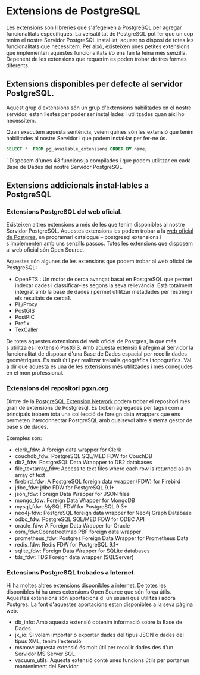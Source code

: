 # Extensions de PostgreSQL

Les extensions són llibreries que s'afegeixen a PostgreSQL per agregar funcionalitats especifiques. La versatilitat de PostgreSQL pot fer que un cop tenim el nostre Servidor PostgreSQL instal·lat, aquest no disposi de totes les funcionalitats que necessitem. Per això, existeixen unes petites extensions que implementen aquestes funcionalitats i/o ens fan la feina més senzilla. Depenent de les extensions que requerim es poden trobar de tres formes diferents.

## Extensions disponibles per defecte al servidor PostgreSQL.

Aquest grup d'extensions són un grup d'extensions habilitades en el nostre servidor, estan llestes per poder ser instal·lades i utilitzades quan així ho necessitem.

Quan executem aquesta sentència, veiem quines són les extensió que tenim habilitades al nostre Servidor i que podem instal·lar per fer-ne ús.

```sql
SELECT *  FROM pg_available_extensions ORDER BY name;
```
`
Disposem d'unes 43 funcions ja compilades i que podem utilitzar en cada Base de Dades del nostre Servidor PostgreSQL.

## Extensions addicionals instal·lables a PostgreSQL

### Extensions PostgreSQL del web oficial.

Existeixen altres extensions a més de les que tenim disponibles al nostre Servidor PostgreSQL. Aquestes extensions les podem trobar a la [web oficial de Postgres](https://www.postgresql.org/download/products/6-postgresql-extensions/), en programari catalogue – postgresql extensions i s'implementen amb uns senzills passos. Totes les extensions que disposem al web oficial són Open Source.

Aquestes són algunes de les extensions que podem trobar al web oficial de PostgreSQL:

* OpenFTS : Un motor de cerca avançat basat en PostgreSQL que permet indexar dades i classificar-les segons la seva rellevància. Està totalment integrat amb la base de dades i permet utilitzar metadades per restringir els resultats de cerca1.
* PL/Proxy
* PostGIS
* PostPIC
* Prefix
* TexCaller

De totes aquestes extensions del web oficial de Postgres, la que més s'utilitza és l'extensió PostGIS. Amb aquesta extensió li afegim al Servidor la funcionalitat de disposar d'una Base de Dades espacial per recollir dades geomètriques. És molt útil per realitzar treballs geogràfics i topogràfics. Val a dir que aquesta és una de les extensions més utilitzades i més conegudes en el món professional.


### Extensions del repositori pgxn.org

Dintre de la [PostgreSQL Extension Network](https://pgxn.org/) podem trobar el repositori més gran de extensions de Postgresql. Es troben agregades per tags i com a principals trobem tota una col·lecció de foreign data wrappers que ens permeten interconnectar PostgreSQL amb qualsevol altre sistema gestor de base s de dades.

Exemples son: 

* clerk_fdw: A foreign data wrapper for Clerk
* couchdb_fdw: PostgreSQL SQL/MED FDW for CouchDB
* db2_fdw:	PostgreSQL Data Wrappper to DB2 databases
* file_textarray_fdw: Access to text files where each row is returned as an array of text
* firebird_fdw:	A PostgreSQL foreign data wrapper (FDW) for Firebird
* jdbc_fdw: jdbc FDW for PostgreSQL 9.1+
* json_fdw:	Foreign Data Wrapper for JSON files
* mongo_fdw: Foreign Data Wrapper for MongoDB
* mysql_fdw: MySQL FDW for PostgreSQL 9.3+
* neo4j-fdw: PostgreSQL foreign data wrapper for Neo4j Graph Database
* odbc_fdw: PostgreSQL SQL/MED FDW for ODBC API
* oracle_fdw: A Foreign Data Wrapper for Oracle
* osm_fdw:Openstreetmap PBF foreign data wrapper
* prometheus_fdw: Postgres Foreign Data Wrapper for Prometheus Data
* redis_fdw: Redis FDW for PostgreSQL 9.1+
* sqlite_fdw: Foreign Data Wrapper for SQLite databases
* tds_fdw: TDS Foreign data wrapper (SQLServer)



### Extensions PostgreSQL trobades a Internet.

Hi ha moltes altres extensions disponibles a internet. De totes les disponibles hi ha unes extensions Open Source que són força útils. Aquestes extensions són aportacions d' un usuari que utilitza i adora Postgres. La font d'aquestes aportacions estan disponibles a la seva pàgina web.

* db_info: Amb aquesta extensió obtenim informació sobre la Base de Dades.
* jx_io: Si volem importar o exportar dades del tipus JSON o dades del tipus XML, tenim l'extensió
* msmov: aquesta extensió és molt útil per recollir dades des d'un Servidor MS Server SQL.
* vacuum_utils: Aquesta extensió conté unes funcions útils per portar un manteniment del Servidor.


